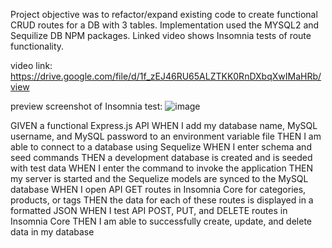 Project objective was to refactor/expand existing code to create functional CRUD routes for a DB with 3 tables. Implementation used the MYSQL2 and Sequilize DB NPM packages. Linked video shows Insomnia tests of route functionality.

video link: https://drive.google.com/file/d/1f_zEJ46RU65ALZTKK0RnDXbqXwIMaHRb/view

preview screenshot of Insomnia test: 
![image](https://user-images.githubusercontent.com/34629779/120039685-90460280-bfc2-11eb-94fd-8d57dfe1974e.png)


GIVEN a functional Express.js API
WHEN I add my database name, MySQL username, and MySQL password to an environment variable file
THEN I am able to connect to a database using Sequelize
WHEN I enter schema and seed commands
THEN a development database is created and is seeded with test data
WHEN I enter the command to invoke the application
THEN my server is started and the Sequelize models are synced to the MySQL database
WHEN I open API GET routes in Insomnia Core for categories, products, or tags
THEN the data for each of these routes is displayed in a formatted JSON
WHEN I test API POST, PUT, and DELETE routes in Insomnia Core
THEN I am able to successfully create, update, and delete data in my database
